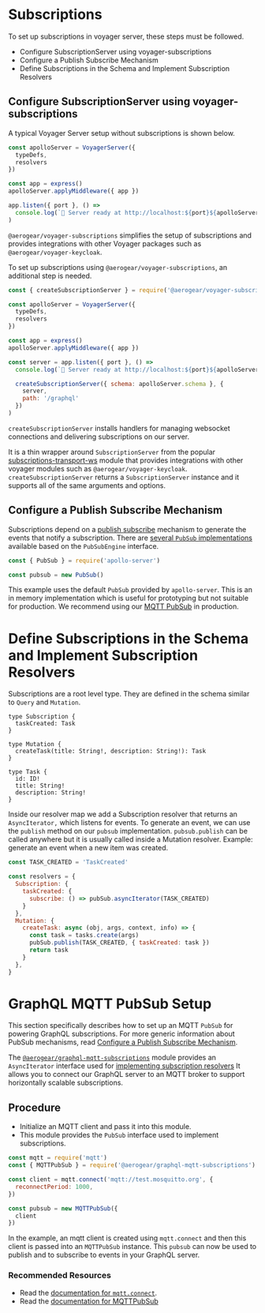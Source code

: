 # Subscriptions

To set up subscriptions in voyager server, these steps must be followed.

* Configure SubscriptionServer using voyager-subscriptions
* Configure a Publish Subscribe Mechanism
* Define Subscriptions in the Schema and Implement Subscription Resolvers

## Configure SubscriptionServer using voyager-subscriptions

A typical Voyager Server setup without subscriptions is shown below.

```js
const apolloServer = VoyagerServer({
  typeDefs,
  resolvers
})

const app = express()
apolloServer.applyMiddleware({ app })

app.listen({ port }, () =>
  console.log(`🚀 Server ready at http://localhost:${port}${apolloServer.graphqlPath}`)
)
```

`@aerogear/voyager-subscriptions` simplifies the setup of subscriptions and provides integrations with other Voyager packages such as `@aerogear/voyager-keycloak`.

To set up subscriptions using `@aerogear/voyager-subscriptions`, an additional step is needed.

```js
const { createSubscriptionServer } = require('@aerogear/voyager-subscriptions')

const apolloServer = VoyagerServer({
  typeDefs,
  resolvers
})

const app = express()
apolloServer.applyMiddleware({ app })

const server = app.listen({ port }, () =>
  console.log(`🚀 Server ready at http://localhost:${port}${apolloServer.graphqlPath}`)

  createSubscriptionServer({ schema: apolloServer.schema }, {
    server,
    path: '/graphql'
  })
)
```

`createSubscriptionServer` installs handlers for managing websocket connections and delivering subscriptions on our server. 

It is a thin wrapper around `SubscriptionServer` from the popular [subscriptions-transport-ws](https://npm.im/subscriptions-transport-ws) module that provides integrations with other voyager modules such as `@aerogear/voyager-keycloak`. `createSubscriptionServer` returns a `SubscriptionServer` instance and it supports all of the same arguments and options.

## Configure a Publish Subscribe Mechanism

Subscriptions depend on a [publish subscribe](https://en.wikipedia.org/wiki/Publish%E2%80%93subscribe_pattern) mechanism to generate the events that notify a subscription. There are [several `PubSub` implementations](https://www.apollographql.com/docs/apollo-server/features/subscriptions/#pubsub-implementations) available based on the `PubSubEngine` interface.

```js
const { PubSub } = require('apollo-server')

const pubsub = new PubSub()
```

This example uses the default `PubSub` provided by `apollo-server`. This is an in memory implementation which is useful for prototyping but not suitable for production. We recommend using our [MQTT PubSub](npm.im/@aerogear/graphql-mqtt-subscriptions) in production.

# Define Subscriptions in the Schema and Implement Subscription Resolvers

Subscriptions are a root level type. They are defined in the schema similar to `Query` and `Mutation`.

```
type Subscription {
  taskCreated: Task
}

type Mutation {
  createTask(title: String!, description: String!): Task
}

type Task {
  id: ID!
  title: String!
  description: String!
}
```

Inside our resolver map we add a Subscription resolver that returns an `AsyncIterator,` which listens for events.
To generate an event, we can use the `publish` method on our `pubsub` implementation. `pubsub.publish` can be called anywhere but it is usually called inside a Mutation resolver. Example: generate an event when a new item was created.

```js
const TASK_CREATED = 'TaskCreated'

const resolvers = {
  Subscription: {
    taskCreated: {
      subscribe: () => pubSub.asyncIterator(TASK_CREATED)
    }
  },
  Mutation: {
    createTask: async (obj, args, context, info) => {
      const task = tasks.create(args)
      pubSub.publish(TASK_CREATED, { taskCreated: task })
      return task
    }
  },
}
```

# GraphQL MQTT PubSub Setup

This section specifically describes how to set up an MQTT `PubSub` for powering GraphQL subscriptions. For more generic information about PubSub mechanisms, read [Configure a Publish Subscribe Mechanism](#configure-a-publish-subscribe-mechanism).

The [`@aerogear/graphql-mqtt-subscriptions`](https://npm.im/@aerogear/graphql-mqtt-subscriptions) module provides an `AsyncIterator` interface used for [implementing subscription resolvers](#define-subscriptions-in-the-schema-and-implement-subscription-resolvers) It allows you to connect our GraphQL server to an MQTT broker to support horizontally scalable subscriptions.

## Procedure

* Initialize an MQTT client and pass it into this module.
* This module provides the `PubSub` interface used to implement subscriptions.

```js
const mqtt = require('mqtt')
const { MQTTPubSub } = require('@aerogear/graphql-mqtt-subscriptions')

const client = mqtt.connect('mqtt://test.mosquitto.org', {
  reconnectPeriod: 1000,
})

const pubsub = new MQTTPubSub({
  client
})
```

In the example, an mqtt client is created using `mqtt.connect` and then this client is passed into an `MQTTPubSub` instance. This `pubsub` can now be used to publish and to subscribe to events in your GraphQL server.

### Recommended Resources

* Read the [documentation for `mqtt.connect`](https://www.npmjs.com/package/mqtt#connect).
* Read the [documentation for MQTTPubSub](https://npmjs.com/package/@aerogear/graphql-mqtt-subscriptions)
